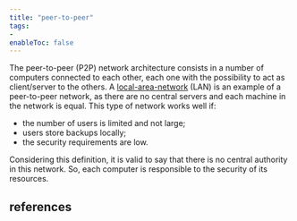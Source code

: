 ```yaml
---
title: "peer-to-peer"
tags:
- 
enableToc: false
---
```


The peer-to-peer (P2P) network architecture consists in a number of computers connected to each other, each one with the possibility to act as client/server to the others. A [local-area-network](notes/local-area-network.md) (LAN) is an example of a peer-to-peer network, as there are no central servers and each machine in the network is equal. This type of network works well if:
- the number of users is limited and not large;
- users store backups locally;
- the security requirements are low.

Considering this definition, it is valid to say that there is no central authority in this network. So, each computer is responsible to the security of its resources.

## references

